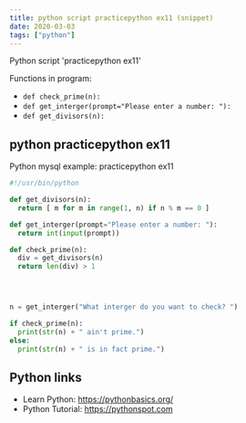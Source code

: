 ```yaml
---
title: python script practicepython ex11 (snippet)
date: 2020-03-03
tags: ["python"]
---
```

Python script 'practicepython ex11'

Functions in program: 
* `def check_prime(n):`
* `def get_interger(prompt="Please enter a number: "):`
* `def get_divisors(n):`

## python practicepython ex11

Python mysql example: practicepython ex11

```python
#!/usr/bin/python

def get_divisors(n):
  return [ m for m in range(1, n) if n % m == 0 ]

def get_interger(prompt="Please enter a number: "):
  return int(input(prompt))

def check_prime(n):
  div = get_divisors(n)
  return len(div) > 1




n = get_interger("What interger do you want to check? ")

if check_prime(n):
  print(str(n) + " ain't prime.")
else:
  print(str(n) + " is in fact prime.")


```

## Python links

- Learn Python: https://pythonbasics.org/
- Python Tutorial: https://pythonspot.com
